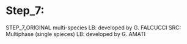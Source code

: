 # Step_7: 

STEP_7_ORIGINAL multi-species LB: developed by G. FALCUCCI
SRC: Multiphase (single spieces) LB: developed by G. AMATI
